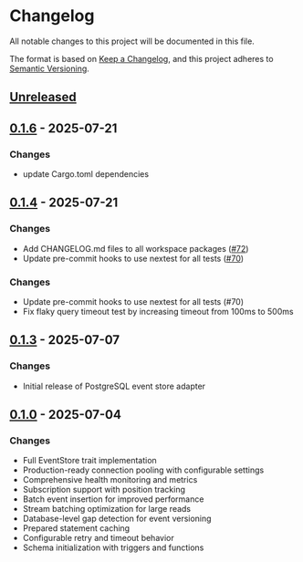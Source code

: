 # Changelog

All notable changes to this project will be documented in this file.

The format is based on [Keep a Changelog](https://keepachangelog.com/en/1.0.0/),
and this project adheres to [Semantic Versioning](https://semver.org/spec/v2.0.0.html).

## [Unreleased]

## [0.1.6](https://github.com/jwilger/eventcore/compare/eventcore-postgres-v0.1.5...eventcore-postgres-v0.1.6) - 2025-07-21

### Changes

- update Cargo.toml dependencies

## [0.1.4](https://github.com/jwilger/eventcore/compare/v0.1.3...v0.1.4) - 2025-07-21

### Changes

- Add CHANGELOG.md files to all workspace packages ([#72](https://github.com/jwilger/eventcore/pull/72))
- Update pre-commit hooks to use nextest for all tests ([#70](https://github.com/jwilger/eventcore/pull/70))

### Changes
- Update pre-commit hooks to use nextest for all tests (#70)
- Fix flaky query timeout test by increasing timeout from 100ms to 500ms

## [0.1.3] - 2025-07-07

### Changes
- Initial release of PostgreSQL event store adapter

## [0.1.0] - 2025-07-04

### Changes
- Full EventStore trait implementation
- Production-ready connection pooling with configurable settings
- Comprehensive health monitoring and metrics
- Subscription support with position tracking
- Batch event insertion for improved performance
- Stream batching optimization for large reads
- Database-level gap detection for event versioning
- Prepared statement caching
- Configurable retry and timeout behavior
- Schema initialization with triggers and functions

[unreleased]: https://github.com/jwilger/eventcore/compare/v0.1.3...HEAD
[0.1.3]: https://github.com/jwilger/eventcore/releases/tag/v0.1.3
[0.1.0]: https://github.com/jwilger/eventcore/releases/tag/v0.1.0